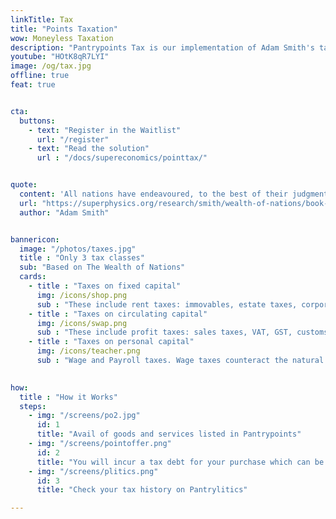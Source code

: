 ```yaml
---
linkTitle: Tax
title: "Points Taxation"
wow: Moneyless Taxation
description: "Pantrypoints Tax is our implementation of Adam Smith's taxation system described in The Wealth of Nations, designed to make governments wealthy while being easy on the people"
youtube: "HOtK8qR7LYI"
image: /og/tax.jpg
offline: true
feat: true


cta:
  buttons:
    - text: "Register in the Waitlist"
      url: "/register"
    - text: "Read the solution"
      url : "/docs/supereconomics/pointtax/"


quote:
  content: 'All nations have endeavoured, to the best of their judgment, to render their taxes as equal, certain, convenient as possible. Historical taxes will show that these endeavours were not equally successful'
  url: "https://superphysics.org/research/smith/wealth-of-nations/book-5/chapter-2/part-2a-tax-maxims"
  author: "Adam Smith"


bannericon:
  image: "/photos/taxes.jpg"
  title : "Only 3 tax classes"
  sub: "Based on The Wealth of Nations"
  cards:
    - title : "Taxes on fixed capital"
      img: /icons/shop.png
      sub : "These include rent taxes: immovables, estate taxes, corporate income, dividends, percentage tax. The rent taxes counteract the natural idleness from wage taxes"
    - title : "Taxes on circulating capital"
      img: /icons/swap.png    
      sub : "These include profit taxes: sales taxes, VAT, GST, customs duties, capital gains, etc. The profit taxes counteract the rent-seeking behavior from rent taxes"
    - title : "Taxes on personal capital"
      img: /icons/teacher.png    
      sub : "Wage and Payroll taxes. Wage taxes counteract the natural oligarchy tendency from profit taxes"

  
how:
  title : "How it Works"
  steps:
    - img: "/screens/po2.jpg"
      id: 1
      title: "Avail of goods and services listed in Pantrypoints"
    - img: "/screens/pointoffer.png"
      id: 2
      title: "You will incur a tax debt for your purchase which can be paid in money or kind"
    - img: "/screens/plitics.png"
      id: 3
      title: "Check your tax history on Pantrylitics"

---
```

